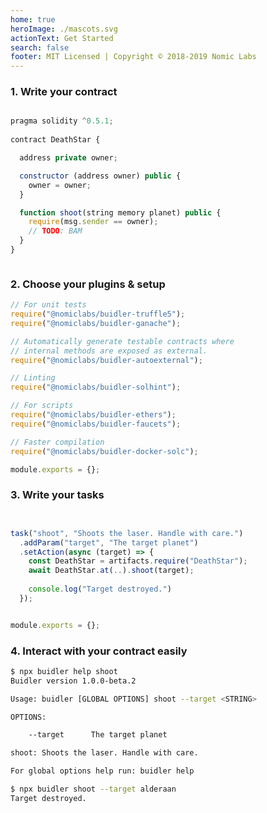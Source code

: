 ```yaml
---
home: true 
heroImage: ./mascots.svg
actionText: Get Started
search: false
footer: MIT Licensed | Copyright © 2018-2019 Nomic Labs
---
```

<div>

  <div class="example-1">
  <h3>1. Write your contract</h3>

  ```js

  pragma solidity ^0.5.1;
      
  contract DeathStar {

    address private owner;

    constructor (address owner) public {
      owner = owner;
    }

    function shoot(string memory planet) public {
      require(msg.sender == owner);
      // TODO: BAM
    }
  }



  ```

  </div>


  <div class="example-2">
  <h3>2. Choose your plugins & setup</h3>

  ```js
  // For unit tests
  require("@nomiclabs/buidler-truffle5");
  require("@nomiclabs/buidler-ganache");

  // Automatically generate testable contracts where
  // internal methods are exposed as external.
  require("@nomiclabs/buidler-autoexternal");

  // Linting
  require("@nomiclabs/buidler-solhint");

  // For scripts
  require("@nomiclabs/buidler-ethers");
  require("@nomiclabs/buidler-faucets");

  // Faster compilation
  require("@nomiclabs/buidler-docker-solc");

  module.exports = {};
  ```

  </div>

  <div class="clear"></div>

  <div class="example-3">
  <h3>3. Write your tasks</h3>

  ```js


  task("shoot", "Shoots the laser. Handle with care.")
    .addParam("target", "The target planet")
    .setAction(async (target) => {
      const DeathStar = artifacts.require("DeathStar");
      await DeathStar.at(..).shoot(target);
      
      console.log("Target destroyed.")
    });


  module.exports = {};


  ```

  </div>


  <div class="example-4">
  <h3>4. Interact with your contract easily</h3>

  ```sh
  $ npx buidler help shoot
  Buidler version 1.0.0-beta.2

  Usage: buidler [GLOBAL OPTIONS] shoot --target <STRING>

  OPTIONS:

      --target      The target planet

  shoot: Shoots the laser. Handle with care.

  For global options help run: buidler help

  $ npx buidler shoot --target alderaan
  Target destroyed.
  ```

  </div>
  <div class="clear"></div>
</div>

